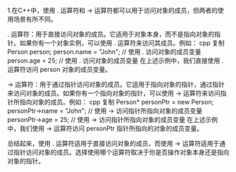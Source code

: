 1.在C++中，使用 . 运算符和 -> 运算符都可以用于访问对象的成员，但两者的使用场景有所不同。

. 运算符：用于直接访问对象的成员。它适用于对象本身，而不是指向对象的指针。如果你有一个对象实例，可以使用 . 运算符来访问其成员。例如：
cpp
复制
Person person;
person.name = "John";   // 使用 . 访问对象的成员变量
person.age = 25;        // 使用 . 访问对象的成员变量
在上述示例中，我们直接使用 . 运算符访问 person 对象的成员变量。

-> 运算符：用于通过指针访问对象的成员。它适用于指向对象的指针，通过指针来访问对象的成员。如果你有一个指向对象的指针，可以使用 -> 运算符来访问指针所指向对象的成员。例如：
cpp
复制
Person* personPtr = new Person;
personPtr->name = "John";   // 使用 -> 访问指针所指向对象的成员变量
personPtr->age = 25;        // 使用 -> 访问指针所指向对象的成员变量
在上述示例中，我们使用 -> 运算符访问 personPtr 指针所指向的对象的成员变量。

总结起来，使用 . 运算符适用于直接访问对象的成员，而使用 -> 运算符适用于通过指针访问对象的成员。选择使用哪个运算符取决于你是否操作对象本身还是指向对象的指针。
